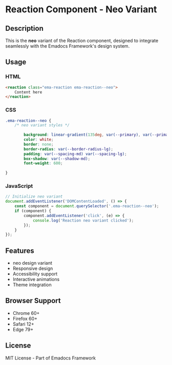 # Reaction Component - Neo Variant

## Description
This is the **neo** variant of the Reaction component, designed to integrate seamlessly with the Emadocs Framework's design system.

## Usage

### HTML
```html
<reaction class="ema-reaction ema-reaction--neo">
    Content here
</reaction>
```

### CSS
```css
.ema-reaction--neo {
    /* neo variant styles */
    
        background: linear-gradient(135deg, var(--primary), var(--primary-dark));
        color: white;
        border: none;
        border-radius: var(--border-radius-lg);
        padding: var(--spacing-md) var(--spacing-lg);
        box-shadow: var(--shadow-md);
        font-weight: 600;
    
}
```

### JavaScript
```javascript
// Initialize neo variant
document.addEventListener('DOMContentLoaded', () => {
    const component = document.querySelector('.ema-reaction--neo');
    if (component) {
        component.addEventListener('click', (e) => {
            console.log('Reaction neo variant clicked');
        });
    }
});
```

## Features
- neo design variant
- Responsive design
- Accessibility support
- Interactive animations
- Theme integration

## Browser Support
- Chrome 60+
- Firefox 60+
- Safari 12+
- Edge 79+

## License
MIT License - Part of Emadocs Framework
